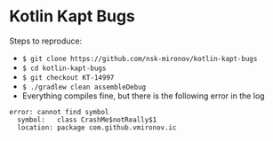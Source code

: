 Kotlin Kapt Bugs
===========================================

Steps to reproduce:

- `$ git clone https://github.com/nsk-mironov/kotlin-kapt-bugs`
- `$ cd kotlin-kapt-bugs`
- `$ git checkout KT-14997`
- `$ ./gradlew clean assembleDebug`
- Everything compiles fine, but there is the following error in the log
```
error: cannot find symbol
  symbol:   class CrashMe$notReally$1
  location: package com.github.vmironov.ic
```
